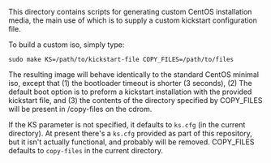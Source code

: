 This directory contains scripts for generating custom CentOS
installation media, the main use of which is to supply a custom
kickstart configuration file.

To build a custom iso, simply type:

    sudo make KS=/path/to/kickstart-file COPY_FILES=/path/to/files

The resulting image will behave identically to the standard CentOS
minimal iso, except that (1) the bootloader timeout is shorter (3
seconds), (2) The default boot option is to preform a kickstart
installation with the provided kickstart file, and (3) the contents of
the directory specified by COPY_FILES will be present in /copy-files on
the cdrom.

If the KS parameter is not specified, it defaults to `ks.cfg` (in the
current directory). At present there's a `ks.cfg` provided as part of
this repository, but it isn't actually functional, and probably will be
removed. COPY_FILES defaults to `copy-files` in the current directory.
